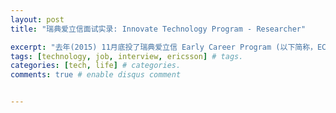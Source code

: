 ```yaml
---
layout: post
title: "瑞典爱立信面试实录: Innovate Technology Program - Researcher"

excerpt: "去年(2015) 11月底投了瑞典爱立信 Early Career Program (以下简称，ECP) 下面的 Innovate Technology Program (以下简称，ITP) 的一个Researcher一个职位，经过两个月的审理/面试，终于在今年一月底拿到了人生中的第一份工作offer！撒花～撒花~ 也算是给自己2016农历新年的一份礼物吧 ^_^" # without setting this option, jekyll will take the first 160 words to be its  excerpt part.
tags: [technology, job, interview, ericsson] # tags.
categories: [tech, life] # categories.
comments: true # enable disqus comment


---
```

